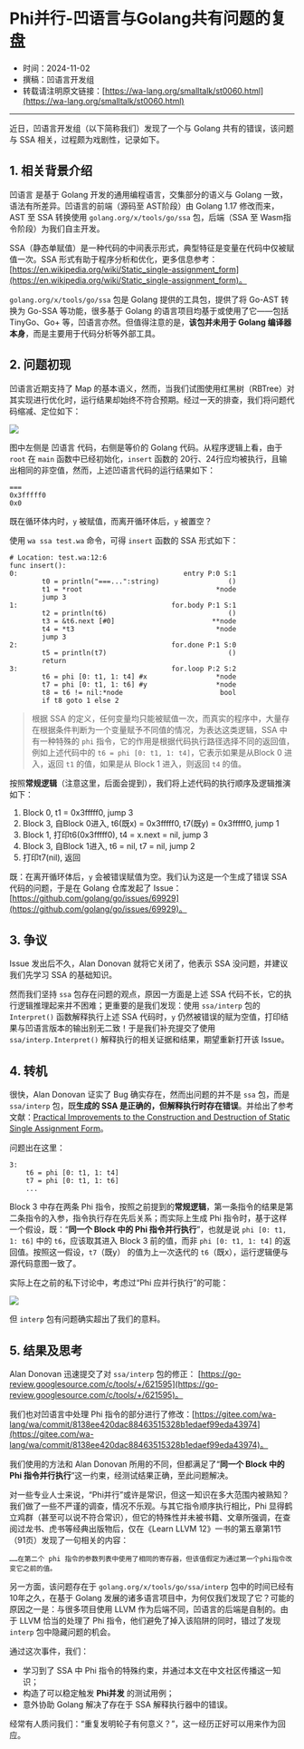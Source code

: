 # Phi并行-凹语言与Golang共有问题的复盘

- 时间：2024-11-02
- 撰稿：凹语言开发组
- 转载请注明原文链接：[https://wa-lang.org/smalltalk/st0060.html](https://wa-lang.org/smalltalk/st0060.html)

---

近日，凹语言开发组（以下简称我们）发现了一个与 Golang 共有的错误，该问题与 SSA 相关，过程颇为戏剧性，记录如下。

## 1. 相关背景介绍

凹语言 是基于 Golang 开发的通用编程语言，交集部分的语义与 Golang 一致，语法有所差异。凹语言的前端（源码至 AST阶段）由 Golang 1.17 修改而来，AST 至 SSA 转换使用 `golang.org/x/tools/go/ssa` 包，后端（SSA 至 Wasm指令阶段）为我们自主开发。

SSA（静态单赋值）是一种代码的中间表示形式，典型特征是变量在代码中仅被赋值一次。SSA 形式有助于程序分析和优化，更多信息参考：[https://en.wikipedia.org/wiki/Static_single-assignment_form](https://en.wikipedia.org/wiki/Static_single-assignment_form)。

`golang.org/x/tools/go/ssa` 包是 Golang 提供的工具包，提供了将 Go-AST 转换为 Go-SSA 等功能，很多基于 Golang 的语言项目均基于或使用了它——包括 TinyGo、Go+ 等，凹语言亦然。但值得注意的是，**该包并未用于 Golang 编译器本身**，而是主要用于代码分析等外部工具。

## 2. 问题初现

凹语言近期支持了 Map 的基本语义，然而，当我们试图使用红黑树（RBTree）对其实现进行优化时，运行结果却始终不符合预期。经过一天的排查，我们将问题代码缩减、定位如下：

![](/st0060-01.png)

图中左侧是 凹语言 代码，右侧是等价的 Golang 代码。从程序逻辑上看，由于 `root` 在 `main` 函数中已经初始化，`insert` 函数的 20行、24行应均被执行，且输出相同的非空值，然而，上述凹语言代码的运行结果如下：

```
===
0x3fffff0
0x0
```

既在循环体内时，`y` 被赋值，而离开循环体后，`y` 被置空？

使用 `wa ssa test.wa` 命令，可得 `insert` 函数的 SSA 形式如下：

```
# Location: test.wa:12:6
func insert():
0:                                         entry P:0 S:1
        t0 = println("===...":string)                 ()
        t1 = *root                                 *node
        jump 3
1:                                      for.body P:1 S:1
        t2 = println(t6)                              ()
        t3 = &t6.next [#0]                        **node
        t4 = *t3                                   *node
        jump 3
2:                                      for.done P:1 S:0
        t5 = println(t7)                              ()
        return
3:                                      for.loop P:2 S:2
        t6 = phi [0: t1, 1: t4] #x                 *node
        t7 = phi [0: t1, 1: t6] #y                 *node
        t8 = t6 != nil:*node                        bool
        if t8 goto 1 else 2
```

> 根据 SSA 的定义，任何变量均只能被赋值一次，而真实的程序中，大量存在根据条件判断为一个变量赋予不同值的情况，为表达这类逻辑，SSA 中有一种特殊的 `phi` 指令，它的作用是根据代码执行路径选择不同的返回值，例如上述代码中的 `t6 = phi [0: t1, 1: t4]`，它表示如果是从Block 0 进入，返回 `t1` 的值，如果是从 Block 1 进入，则返回 `t4` 的值。

按照**常规逻辑**（注意这里，后面会提到），我们将上述代码的执行顺序及逻辑推演如下：

1. Block 0, t1 = 0x3fffff0, jump 3
2. Block 3, 自Block 0进入, t6(既x) = 0x3fffff0, t7(既y) = 0x3fffff0, jump 1
3. Block 1, 打印t6(0x3fffff0), t4 = x.next = nil, jump 3
4. Block 3, 自Block 1进入, t6 = nil, t7 = nil, jump 2
5. 打印t7(nil), 返回

既：在离开循环体后，`y` 会被错误赋值为空。我们认为这是一个生成了错误 SSA 代码的问题，于是在 Golang 仓库发起了 Issue：[https://github.com/golang/go/issues/69929](https://github.com/golang/go/issues/69929)。

## 3. 争议

Issue 发出后不久，Alan Donovan 就将它关闭了，他表示 SSA 没问题，并建议我们先学习 SSA 的基础知识。

然而我们坚持 `ssa` 包存在问题的观点，原因一方面是上述 SSA 代码不长，它的执行逻辑推理起来并不困难；更重要的是我们发现：使用 `ssa/interp` 包的 `Interpret()` 函数解释执行上述 SSA 代码时，`y` 仍然被错误的赋为空值，打印结果与凹语言版本的输出别无二致！于是我们补充提交了使用 `ssa/interp.Interpret()` 解释执行的相关证据和结果，期望重新打开该 Issue。

## 4. 转机

很快，Alan Donovan 证实了 Bug 确实存在，然而出问题的并不是 `ssa` 包，而是 `ssa/interp` 包，既**生成的 SSA 是正确的，但解释执行时存在错误**。并给出了参考文献：[Practical Improvements to the Construction and Destruction of Static Single Assignment Form](https://homes.luddy.indiana.edu/achauhan/Teaching/B629/2006-Fall/CourseMaterial/1998-spe-briggs-ssa_improv.pdf)。

问题出在这里：

```
3:
    t6 = phi [0: t1, 1: t4]
    t7 = phi [0: t1, 1: t6]
    ...
```

Block 3 中存在两条 Phi 指令，按照之前提到的**常规逻辑**，第一条指令的结果是第二条指令的入参，指令执行存在先后关系；而实际上生成 Phi 指令时，基于这样一个假设，既：“**同一个 Block 中的 Phi 指令并行执行**”，也就是说 `phi [0: t1, 1: t6]` 中的 `t6`，应该取其进入 Block 3 前的值，而非 `phi [0: t1, 1: t4]` 的返回值。按照这一假设，`t7`（既y） 的值为上一次迭代的 `t6`（既x），运行逻辑便与源代码意图一致了。

实际上在之前的私下讨论中，考虑过“Phi 应并行执行”的可能：

![](/st0060-02.jpg)

但 `interp` 包有问题确实超出了我们的意料。

## 5. 结果及思考

Alan Donovan 迅速提交了对 `ssa/interp` 包的修正：
[https://go-review.googlesource.com/c/tools/+/621595](https://go-review.googlesource.com/c/tools/+/621595)。

我们也对凹语言中处理 Phi 指令的部分进行了修改：[https://gitee.com/wa-lang/wa/commit/8138ee420dac88463515328b1edaef99eda43974](https://gitee.com/wa-lang/wa/commit/8138ee420dac88463515328b1edaef99eda43974)。

我们使用的方法和 Alan Donovan 所用的不同，但都满足了“**同一个 Block 中的 Phi 指令并行执行**”这一约束，经测试结果正确，至此问题解决。

对一些专业人士来说，“Phi并行”或许是常识，但这一知识在多大范围内被熟知？我们做了一些不严谨的调查，情况不乐观。与其它指令顺序执行相比，Phi 显得鹤立鸡群（甚至可以说不符合常识），但它的特殊性并未被书籍、文章所强调，在查阅过龙书、虎书等经典出版物后，仅在《Learn LLVM 12》一书的第五章第1节（91页）发现了一句相关的内容：
```
……在第二个 phi 指令的参数列表中使用了相同的寄存器，但该值假定为通过第一个phi指令改变它之前的值。
```

另一方面，该问题存在于 `golang.org/x/tools/go/ssa/interp` 包中的时间已经有10年之久，在基于 Golang 发展的诸多语言项目中，为何仅我们发现了它？可能的原因之一是：与很多项目使用 LLVM 作为后端不同，凹语言的后端是自制的。由于 LLVM 恰当的处理了 Phi 指令，他们避免了掉入该陷阱的同时，错过了发现 `interp` 包中隐藏问题的机会。

通过这次事件，我们：

- 学习到了 SSA 中 Phi 指令的特殊约束，并通过本文在中文社区传播这一知识；
- 构造了可以稳定触发 **Phi并发** 的测试用例；
- 意外协助 Golang 解决了存在于 SSA 解释执行器中的错误。

经常有人质问我们：“重复发明轮子有何意义？”，这一经历正好可以用来作为回应。

